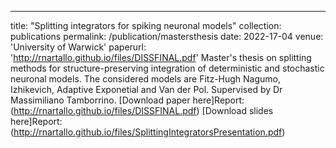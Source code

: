 ---
title: "Splitting integrators for spiking neuronal models"
collection: publications
permalink: /publication/mastersthesis
date: 2022-17-04
venue: 'University of Warwick'
paperurl: 'http://rnartallo.github.io/files/DISSFINAL.pdf'
Master's thesis on splitting methods for structure-preserving integration of deterministic and stochastic neuronal models. The considered models are Fitz-Hugh Nagumo, Izhikevich, Adaptive Exponetial and Van der Pol. Supervised by Dr Massimiliano Tamborrino.
[Download paper here]Report: (http://rnartallo.github.io/files/DISSFINAL.pdf)
[Download slides here]Report: (http://rnartallo.github.io/files/SplittingIntegratorsPresentation.pdf)

